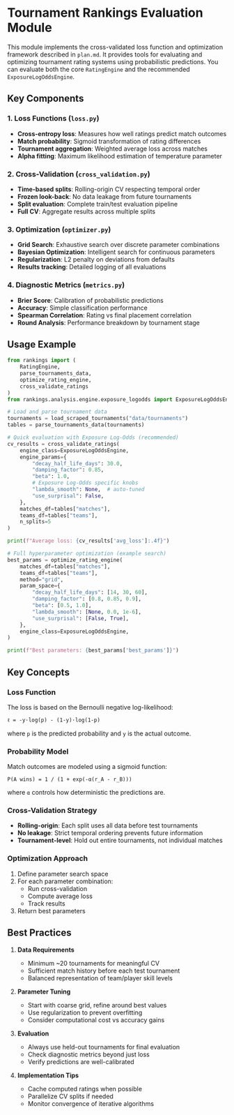 # Tournament Rankings Evaluation Module

This module implements the cross-validated loss function and optimization framework described in `plan.md`. It provides tools for evaluating and optimizing tournament rating systems using probabilistic predictions. You can evaluate both the core `RatingEngine` and the recommended `ExposureLogOddsEngine`.

## Key Components

### 1. Loss Functions (`loss.py`)
- **Cross-entropy loss**: Measures how well ratings predict match outcomes
- **Match probability**: Sigmoid transformation of rating differences
- **Tournament aggregation**: Weighted average loss across matches
- **Alpha fitting**: Maximum likelihood estimation of temperature parameter

### 2. Cross-Validation (`cross_validation.py`)
- **Time-based splits**: Rolling-origin CV respecting temporal order
- **Frozen look-back**: No data leakage from future tournaments
- **Split evaluation**: Complete train/test evaluation pipeline
- **Full CV**: Aggregate results across multiple splits

### 3. Optimization (`optimizer.py`)
- **Grid Search**: Exhaustive search over discrete parameter combinations
- **Bayesian Optimization**: Intelligent search for continuous parameters
- **Regularization**: L2 penalty on deviations from defaults
- **Results tracking**: Detailed logging of all evaluations

### 4. Diagnostic Metrics (`metrics.py`)
- **Brier Score**: Calibration of probabilistic predictions
- **Accuracy**: Simple classification performance
- **Spearman Correlation**: Rating vs final placement correlation
- **Round Analysis**: Performance breakdown by tournament stage

## Usage Example

```python
from rankings import (
    RatingEngine,
    parse_tournaments_data,
    optimize_rating_engine,
    cross_validate_ratings
)
from rankings.analysis.engine.exposure_logodds import ExposureLogOddsEngine

# Load and parse tournament data
tournaments = load_scraped_tournaments("data/tournaments")
tables = parse_tournaments_data(tournaments)

# Quick evaluation with Exposure Log-Odds (recommended)
cv_results = cross_validate_ratings(
    engine_class=ExposureLogOddsEngine,
    engine_params={
        "decay_half_life_days": 30.0,
        "damping_factor": 0.85,
        "beta": 1.0,
        # Exposure Log-Odds specific knobs
        "lambda_smooth": None,  # auto-tuned
        "use_surprisal": False,
    },
    matches_df=tables["matches"],
    teams_df=tables["teams"],
    n_splits=5
)

print(f"Average loss: {cv_results['avg_loss']:.4f}")

# Full hyperparameter optimization (example search)
best_params = optimize_rating_engine(
    matches_df=tables["matches"],
    teams_df=tables["teams"],
    method="grid",
    param_space={
        "decay_half_life_days": [14, 30, 60],
        "damping_factor": [0.8, 0.85, 0.9],
        "beta": [0.5, 1.0],
        "lambda_smooth": [None, 0.0, 1e-6],
        "use_surprisal": [False, True],
    },
    engine_class=ExposureLogOddsEngine,
)

print(f"Best parameters: {best_params['best_params']}")
```

## Key Concepts

### Loss Function
The loss is based on the Bernoulli negative log-likelihood:
```
ℓ = -y·log(p) - (1-y)·log(1-p)
```
where `p` is the predicted probability and `y` is the actual outcome.

### Probability Model
Match outcomes are modeled using a sigmoid function:
```
P(A wins) = 1 / (1 + exp(-α(r_A - r_B)))
```
where `α` controls how deterministic the predictions are.

### Cross-Validation Strategy
- **Rolling-origin**: Each split uses all data before test tournaments
- **No leakage**: Strict temporal ordering prevents future information
- **Tournament-level**: Hold out entire tournaments, not individual matches

### Optimization Approach
1. Define parameter search space
2. For each parameter combination:
   - Run cross-validation
   - Compute average loss
   - Track results
3. Return best parameters

## Best Practices

1. **Data Requirements**
   - Minimum ~20 tournaments for meaningful CV
   - Sufficient match history before each test tournament
   - Balanced representation of team/player skill levels

2. **Parameter Tuning**
   - Start with coarse grid, refine around best values
   - Use regularization to prevent overfitting
   - Consider computational cost vs accuracy gains

3. **Evaluation**
   - Always use held-out tournaments for final evaluation
   - Check diagnostic metrics beyond just loss
   - Verify predictions are well-calibrated

4. **Implementation Tips**
   - Cache computed ratings when possible
   - Parallelize CV splits if needed
   - Monitor convergence of iterative algorithms